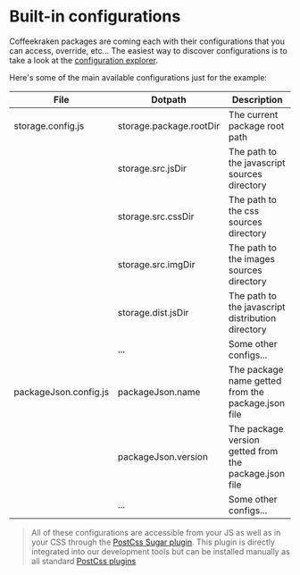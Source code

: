<!-- This file has been generated using
     the "@coffeekraken/s-markdown-builder" package.
     !!! Do not edit it directly... -->


<!-- body -->

<!--
/**
* @name            Built-in configs
* @namespace       doc.config
* @type            Markdown
* @platform        md
* @status          stable
* @menu            Documentation / Configuration           /doc/config/built-in
*
* @since           2.0.0
* @author    Olivier Bossel <olivier.bossel@gmail.com> (https://coffeekraken.io)
*/
-->

# Built-in configurations

Coffeekraken packages are coming each with their configurations that you can access, override, etc...
The easiest way to discover configurations is to take a look at the [configuration explorer](/config/explorer).

Here's some of the main available configurations just for the example:

| File                  | Dotpath                 | Description                                           |
| --------------------- | ----------------------- | ----------------------------------------------------- |
| storage.config.js     | storage.package.rootDir | The current package root path                         |
|                       | storage.src.jsDir       | The path to the javascript sources directory          |
|                       | storage.src.cssDir      | The path to the css sources directory                 |
|                       | storage.src.imgDir      | The path to the images sources directory              |
|                       | storage.dist.jsDir      | The path to the javascript distribution directory     |
|                       | ...                     | Some other configs...                                 |
| packageJson.config.js | packageJson.name        | The package name getted from the package.json file    |
|                       | packageJson.version     | The package version getted from the package.json file |
|                       | ...                     | Some other configs...                                 |

> All of these configurations are accessible from your JS as well as in your CSS through the [PostCss Sugar plugin](/package/@coffeekraken/s-postcss-sugar-plugin/doc/readme). This plugin is directly integrated into our development tools but can be installed manually as all standard [PostCss plugins](https://github.com/postcss/postcss)


